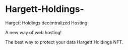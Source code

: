 # Hargett-Holdings-
Hargett Holdings decentralized Hosting 

A new way of web hosting!

The best way to protect your data
Hargett Holdings NFT.
